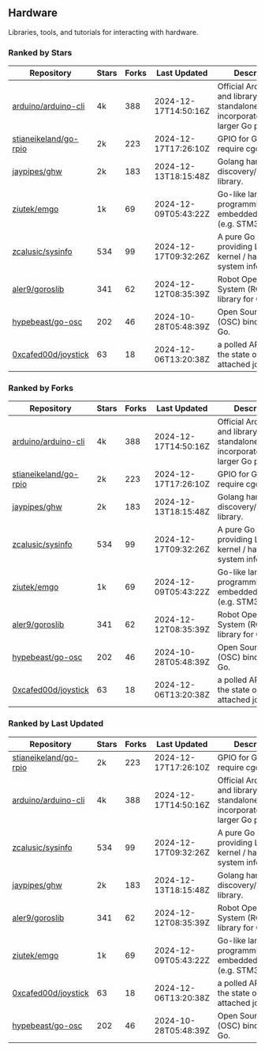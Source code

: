 ## Hardware

Libraries, tools, and tutorials for interacting with hardware.

### Ranked by Stars

| Repository | Stars | Forks | Last Updated | Description | 
|------------|-------|-------|--------------|-------------|
| [arduino/arduino-cli](https://github.com/arduino/arduino-cli) | 4k | 388 | 2024-12-17T14:50:16Z |  Official Arduino CLI and library. Can run standalone, or be incorporated into larger Go projects. |
| [stianeikeland/go-rpio](https://github.com/stianeikeland/go-rpio) | 2k | 223 | 2024-12-17T17:26:10Z |  GPIO for Go, doesn't require cgo. |
| [jaypipes/ghw](https://github.com/jaypipes/ghw) | 2k | 183 | 2024-12-13T18:15:48Z |  Golang hardware discovery/inspection library. |
| [ziutek/emgo](https://github.com/ziutek/emgo) | 1k | 69 | 2024-12-09T05:43:22Z |  Go-like language for programming embedded systems (e.g. STM32 MCU). |
| [zcalusic/sysinfo](https://github.com/zcalusic/sysinfo) | 534 | 99 | 2024-12-17T09:32:26Z |  A pure Go library providing Linux OS / kernel / hardware system information. |
| [aler9/goroslib](https://github.com/aler9/goroslib) | 341 | 62 | 2024-12-12T08:35:39Z |  Robot Operating System (ROS) library for Go. |
| [hypebeast/go-osc](https://github.com/hypebeast/go-osc) | 202 | 46 | 2024-10-28T05:48:39Z |  Open Sound Control (OSC) bindings for Go. |
| [0xcafed00d/joystick](https://github.com/0xcafed00d/joystick) | 63 | 18 | 2024-12-06T13:20:38Z |  a polled API to read the state of an attached joystick. |

### Ranked by Forks

| Repository | Stars | Forks | Last Updated | Description | 
|------------|-------|-------|--------------|-------------|
| [arduino/arduino-cli](https://github.com/arduino/arduino-cli) | 4k | 388 | 2024-12-17T14:50:16Z |  Official Arduino CLI and library. Can run standalone, or be incorporated into larger Go projects. |
| [stianeikeland/go-rpio](https://github.com/stianeikeland/go-rpio) | 2k | 223 | 2024-12-17T17:26:10Z |  GPIO for Go, doesn't require cgo. |
| [jaypipes/ghw](https://github.com/jaypipes/ghw) | 2k | 183 | 2024-12-13T18:15:48Z |  Golang hardware discovery/inspection library. |
| [zcalusic/sysinfo](https://github.com/zcalusic/sysinfo) | 534 | 99 | 2024-12-17T09:32:26Z |  A pure Go library providing Linux OS / kernel / hardware system information. |
| [ziutek/emgo](https://github.com/ziutek/emgo) | 1k | 69 | 2024-12-09T05:43:22Z |  Go-like language for programming embedded systems (e.g. STM32 MCU). |
| [aler9/goroslib](https://github.com/aler9/goroslib) | 341 | 62 | 2024-12-12T08:35:39Z |  Robot Operating System (ROS) library for Go. |
| [hypebeast/go-osc](https://github.com/hypebeast/go-osc) | 202 | 46 | 2024-10-28T05:48:39Z |  Open Sound Control (OSC) bindings for Go. |
| [0xcafed00d/joystick](https://github.com/0xcafed00d/joystick) | 63 | 18 | 2024-12-06T13:20:38Z |  a polled API to read the state of an attached joystick. |

### Ranked by Last Updated

| Repository | Stars | Forks | Last Updated | Description | 
|------------|-------|-------|--------------|-------------|
| [stianeikeland/go-rpio](https://github.com/stianeikeland/go-rpio) | 2k | 223 | 2024-12-17T17:26:10Z |  GPIO for Go, doesn't require cgo. |
| [arduino/arduino-cli](https://github.com/arduino/arduino-cli) | 4k | 388 | 2024-12-17T14:50:16Z |  Official Arduino CLI and library. Can run standalone, or be incorporated into larger Go projects. |
| [zcalusic/sysinfo](https://github.com/zcalusic/sysinfo) | 534 | 99 | 2024-12-17T09:32:26Z |  A pure Go library providing Linux OS / kernel / hardware system information. |
| [jaypipes/ghw](https://github.com/jaypipes/ghw) | 2k | 183 | 2024-12-13T18:15:48Z |  Golang hardware discovery/inspection library. |
| [aler9/goroslib](https://github.com/aler9/goroslib) | 341 | 62 | 2024-12-12T08:35:39Z |  Robot Operating System (ROS) library for Go. |
| [ziutek/emgo](https://github.com/ziutek/emgo) | 1k | 69 | 2024-12-09T05:43:22Z |  Go-like language for programming embedded systems (e.g. STM32 MCU). |
| [0xcafed00d/joystick](https://github.com/0xcafed00d/joystick) | 63 | 18 | 2024-12-06T13:20:38Z |  a polled API to read the state of an attached joystick. |
| [hypebeast/go-osc](https://github.com/hypebeast/go-osc) | 202 | 46 | 2024-10-28T05:48:39Z |  Open Sound Control (OSC) bindings for Go. |

